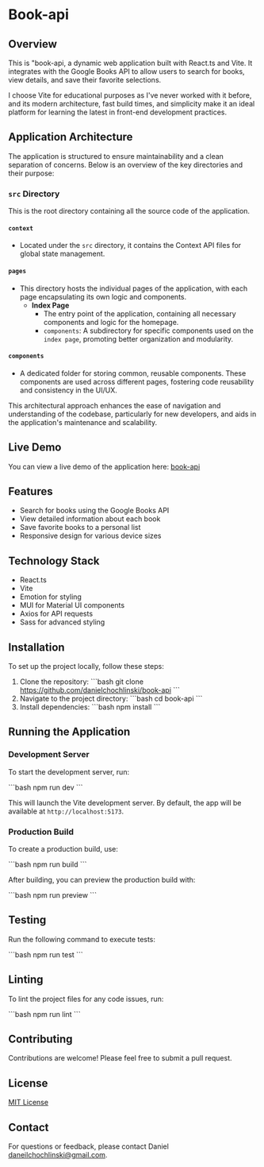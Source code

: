 # Book-api

## Overview

This is "book-api, a dynamic web application built with React.ts and Vite. It integrates with the Google Books API to allow users to search for books, view details, and save their favorite selections.

I choose Vite for educational purposes as I've never worked with it before, and its modern architecture, fast build times, and simplicity make it an ideal platform for learning the latest in front-end development practices.

## Application Architecture

The application is structured to ensure maintainability and a clean separation of concerns. Below is an overview of the key directories and their purpose:

### `src` Directory
This is the root directory containing all the source code of the application.

#### `context`
- Located under the `src` directory, it contains the Context API files for global state management.

#### `pages`
- This directory hosts the individual pages of the application, with each page encapsulating its own logic and components.
    - **Index Page**
        - The entry point of the application, containing all necessary components and logic for the homepage.
        - `components`: A subdirectory for specific components used on the `index page`, promoting better organization and modularity.

#### `components`
- A dedicated folder for storing common, reusable components. These components are used across different pages, fostering code reusability and consistency in the UI/UX.

This architectural approach enhances the ease of navigation and understanding of the codebase, particularly for new developers, and aids in the application's maintenance and scalability.

## Live Demo

You can view a live demo of the application here:
[book-api](https://book-idbk54hrg-danielchochlinski.vercel.app/)

## Features

- Search for books using the Google Books API
- View detailed information about each book
- Save favorite books to a personal list
- Responsive design for various device sizes

## Technology Stack

- React.ts
- Vite
- Emotion for styling
- MUI for Material UI components
- Axios for API requests
- Sass for advanced styling

## Installation

To set up the project locally, follow these steps:

1. Clone the repository:
   \```bash
   git clone https://github.com/danielchochlinski/book-api
   \```
2. Navigate to the project directory:
   \```bash
   cd book-api
   \```
3. Install dependencies:
   \```bash
   npm install
   \```

## Running the Application

### Development Server

To start the development server, run:

\```bash
npm run dev
\```

This will launch the Vite development server. By default, the app will be available at `http://localhost:5173`.

### Production Build

To create a production build, use:

\```bash
npm run build
\```

After building, you can preview the production build with:

\```bash
npm run preview
\```

## Testing

Run the following command to execute tests:

\```bash
npm run test
\```

## Linting

To lint the project files for any code issues, run:

\```bash
npm run lint
\```

## Contributing

Contributions are welcome! Please feel free to submit a pull request.

## License

[MIT License](LICENSE)

## Contact

For questions or feedback, please contact Daniel daneilchochlinski@gmail.com.
